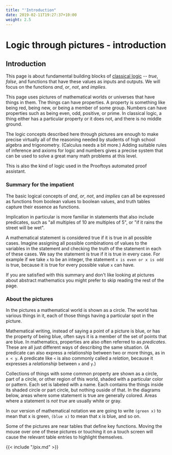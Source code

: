 ```yaml
---
title: "'Introduction"
date: 2019-02-11T19:27:37+10:00
weight: 2.5
---
```


# Logic through pictures - introduction

## Introduction

This page is about fundamental building blocks of
<a href="http://en.wikipedia.org/wiki/Classical_logic" target=_blank>
classical logic</a> -- *true*, *false*, and functions that
have these values as inputs and outputs.  We will focus on the
functions *and*, *or*, *not*, and *implies*.

This page uses pictures of mathematical worlds or universes that have
things in them.  The things can have properties.  A property is
something like being red, being new, or being a member of some group.
Numbers can have properties such as being even, odd, positive, or
prime.  In classical logic, a thing either has a particular property
or it does not, and there is no middle ground.

The logic concepts described here through pictures are enough to make precise virtually
all of the reasoning needed by students of high school algebra and
trigonometry. (Calculus needs a bit more.)  Adding suitable
rules of inference and axioms for logic and numbers gives a precise
system that can be used to solve a great many math problems at this
level.

This is also the kind of logic used in the Prooftoys automated proof
assistant.

### Summary for the impatient

The basic logical concepts of *and*, *or*,
*not*, and *implies* can
all be expressed as functions from boolean values to boolean values,
and truth tables capture their essence as functions.

Implication in particular is more familiar in statements that also
include predicates, such as "all multiples of 10 are multiples of 5",
or "if it rains the street will be wet".

A mathematical statement is considered true if it
is true in all possible cases.  Imagine assigning all possible
combinations of values to the variables in the statement and checking
the truth of the statement in each of these cases.  We say the statement is
true if it is true in every case. For example if we take `x` to be an integer, the statement `x is even or x is odd` is true, because it is true for every possible value `x` can have.

If you are satisfied with this summary and don't like looking at
pictures about abstract mathematics you might prefer to skip reading
the rest of the page.

### About the pictures

In the pictures a mathematical world is shown as a circle.  The world
has various things in it, each of those things having a particular
spot in the picture.

Mathematical writing, instead of saying a point of a picture is blue,
or has the property of being blue, often says it is a member of the
set of points that are blue.  In mathematics, properties are also
often referred to as *predicates*.  These are all just different
ways of describing the same situation.  (A predicate can also
express a relationship between two or more things, as in
`x < y`.  A predicate like `<` is also commonly called a *relation*, because it expresses a *relationship* between `x` and `y`.)

Collections of things with some common property are shown as a circle, part
of a circle, or other region of this world, shaded with a particular
color or pattern.  Each set is labeled with a name.  Each contains the
things inside its shaded circle or part circle, but nothing ouside of
that.  In the diagrams below, areas where some statement is true are
generally colored.  Areas where a statement is *not true* are
usually white or gray.

In our version of mathematical notation we are going to write
`(green x)` to mean that x is green,
`(blue x)` to mean that x is blue, and so on.

Some of the pictures are near tables that define key functions.
Moving the mouse over one of these pictures or touching it on a touch
screen will cause the relevant table entries to highlight themselves.

<canvas id=canvasA width=210 height=210></canvas>
<canvas id=canvasB width=210 height=210></canvas>
<canvas id=canvasC width=210 height=210></canvas>

{{< include "/pix.md" >}}
